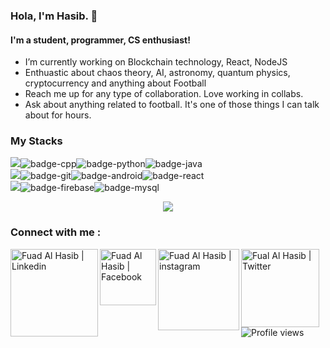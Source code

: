 ### Hola, I'm Hasib. 👋

#### I'm a student, programmer, CS enthusiast!



- I’m currently working on Blockchain technology, React, NodeJS
- Enthuastic about chaos theory, AI, astronomy, quantum physics, cryptocurrency and anything about Football
- Reach me up for any type of collaboration. Love working in collabs.
- Ask about anything related to football. It's one of those things I can talk about for hours. 

### My Stacks
<img src="https://img.shields.io/badge/Languages-551515?style=for-the-badge&logo=plex&logoColor=FFFFFF">![badge-cpp](https://img.shields.io/badge/c%2B%2B-151515?style=for-the-badge&logo=c%2B%2B&logoColor=79740e&labelColor=151515)![badge-python](https://img.shields.io/badge/python-151515?style=for-the-badge&logo=python&logoColor=79740e&labelColor=151515)![badge-java](https://img.shields.io/badge/java-151515?style=for-the-badge&logo=java&logoColor=79740e&labelColor=151515) <br/>
<img src="https://img.shields.io/badge/Frameworks-551515?style=for-the-badge&logo=IPFS&logoColor=FFFFFF">![badge-git](https://img.shields.io/badge/git-151515?style=for-the-badge&logo=git&logoColor=79740e&labelColor=151515)![badge-android](https://img.shields.io/badge/android-151515?style=for-the-badge&logo=android&logoColor=79740e&labelColor=151515)![badge-react](https://img.shields.io/badge/react-151515?style=for-the-badge&logo=react&logoColor=79740e&labelColor=151515) <br/>
<img src="https://img.shields.io/badge/Database-551515?style=for-the-badge&logo=Redis&logoColor=FFFFFF">![badge-firebase](https://img.shields.io/badge/firebase-151515?style=for-the-badge&logo=firebase&logoColor=79740e&labelColor=151515)![badge-mysql](https://img.shields.io/badge/mysql-151515?style=for-the-badge&logo=mysql&logoColor=79740e&labelColor=151515)

<p align="center"><img src="https://github-readme-stats.vercel.app/api?username=HaaaSiiiib&&show_icons=true&title_color=ffffff&icon_color=bb2acf&text_color=daf7dc&bg_color=151515"></p>

### Connect with me :
<a href="https://www.linkedin.com/in/muhammad-fuad-al-hasib-b087221a1/">
  <img align="left" alt="Fuad Al Hasib | Linkedin" width="140px" src="https://img.shields.io/badge/fuadalhasib-151515?style=for-the-badge&logo=linkedin&logoColor=white" />
</a>
<a href="https://www.facebook.com/fuad.ALhasib/">
  <img align="left" alt="Fuad Al Hasib | Facebook" width="90px" src="https://img.shields.io/badge/hasib-151515?style=for-the-badge&logo=facebook&logoColor=white" />
</a>
<a href="https://www.instagram.com/haaasiiiib/">
  <img align="left" alt="Fuad Al Hasib | instagram" width="130px" src="https://img.shields.io/badge/haaasiiiib-151515?style=for-the-badge&logo=instagram&logoColor=white" />
</a>
<a href="https://twitter.com/HasibFuad">
  <img align="left" alt="Fual Al Hasib | Twitter" width="125px" src="https://img.shields.io/badge/hasibfuad-151515?style=for-the-badge&logo=twitter&logoColor=white" />
</a>

<br />
<br />


![Profile views](https://gpvc.arturio.dev/HaaaSiiiib)
